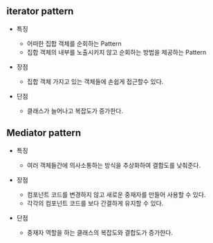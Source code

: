 ## iterator pattern

- 특징
	- 어떠한 집합 객체를 순회하는 Pattern
	- 집합 객체의 내부를 노출시키지 않고 순회하는 방법을 제공하는 Pattern

- 장점
	- 집합 객체 가지고 있는 객체들에 손쉽게 접근할수 있다.
- 단점
	- 클래스가 늘어나고 복잡도가 증가한다.

## Mediator pattern

- 특징
	- 여러 객체들간에 의사소통하는 방식을 추상화하여 결합도를 낮춰준다.

- 장점
	- 컴포넌트 코드를 변경하지 않고 새로운 중재자를 만들어 사용할 수 있다.
	- 각각의 컴포넌트 코드를 보다 간결하게 유지할 수 있다.
- 단점
	- 중재자 역할을 하는 클래스의 복잡도와 결합도가 증가한다.